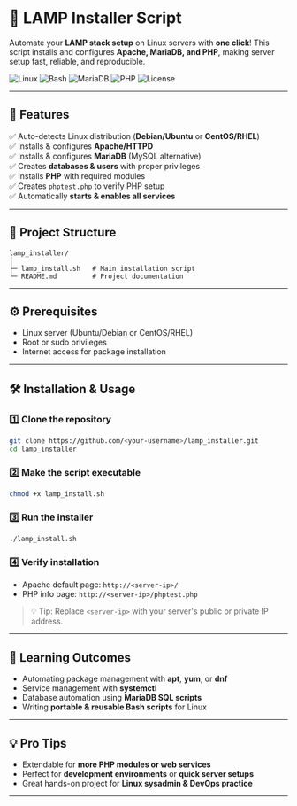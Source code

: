 # 🚀 LAMP Installer Script

Automate your **LAMP stack setup** on Linux servers with **one click**! This script installs and configures **Apache, MariaDB, and PHP**, making server setup fast, reliable, and reproducible.  

![Linux](https://img.shields.io/badge/Linux-Compatible-blue) ![Bash](https://img.shields.io/badge/Shell-Bash-green) ![MariaDB](https://img.shields.io/badge/DB-MariaDB-orange) ![PHP](https://img.shields.io/badge/PHP-8.x-purple) ![License](https://img.shields.io/badge/License-MIT-blue)

---

## 🌟 Features

✅ Auto-detects Linux distribution (**Debian/Ubuntu** or **CentOS/RHEL**)  
✅ Installs & configures **Apache/HTTPD**  
✅ Installs & configures **MariaDB** (MySQL alternative)  
✅ Creates **databases & users** with proper privileges  
✅ Installs **PHP** with required modules  
✅ Creates `phptest.php` to verify PHP setup  
✅ Automatically **starts & enables all services**

---

## 📁 Project Structure

```
lamp_installer/
│
├─ lamp_install.sh   # Main installation script
└─ README.md         # Project documentation
```

---

## ⚙️ Prerequisites

- Linux server (Ubuntu/Debian or CentOS/RHEL)  
- Root or sudo privileges  
- Internet access for package installation  

---

## 🛠 Installation & Usage

### 1️⃣ Clone the repository

```bash
git clone https://github.com/<your-username>/lamp_installer.git
cd lamp_installer
```

### 2️⃣ Make the script executable

```bash
chmod +x lamp_install.sh
```

### 3️⃣ Run the installer

```bash
./lamp_install.sh
```

### 4️⃣ Verify installation

- Apache default page: `http://<server-ip>/`  
- PHP info page: `http://<server-ip>/phptest.php`  

> 💡 Tip: Replace `<server-ip>` with your server's public or private IP address.

---

## 🎯 Learning Outcomes

- Automating package management with **apt**, **yum**, or **dnf**  
- Service management with **systemctl**  
- Database automation using **MariaDB SQL scripts**  
- Writing **portable & reusable Bash scripts** for Linux  

---

## 💡 Pro Tips

- Extendable for **more PHP modules or web services**  
- Perfect for **development environments** or **quick server setups**  
- Great hands-on project for **Linux sysadmin & DevOps practice**  

---
